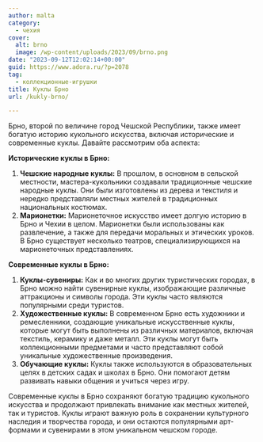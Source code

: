```yaml
---
author: malta
category:
  - чехия
cover:
  alt: brno
  image: /wp-content/uploads/2023/09/brno.png
date: "2023-09-12T12:02:14+00:00"
guid: https://www.adora.ru/?p=2078
tag:
  - коллекционные-игрушки
title: Куклы Брно
url: /kukly-brno/

---
```

Брно, второй по величине город Чешской Республики, также имеет богатую историю кукольного искусства, включая исторические и современные куклы. Давайте рассмотрим оба аспекта:

**Исторические куклы в Брно:**

1. **Чешские народные куклы:** В прошлом, в основном в сельской местности, мастера-кукольники создавали традиционные чешские народные куклы. Они были изготовлены из дерева и текстиля и нередко представляли местных жителей в традиционных национальных костюмах.
1. **Марионетки:** Марионеточное искусство имеет долгую историю в Брно и Чехии в целом. Марионетки были использованы как развлечение, а также для передачи моральных и этических уроков. В Брно существует несколько театров, специализирующихся на марионеточных представлениях.

**Современные куклы в Брно:**

1. **Куклы-сувениры:** Как и во многих других туристических городах, в Брно можно найти сувенирные куклы, изображающие различные аттракционы и символы города. Эти куклы часто являются популярными среди туристов.
1. **Художественные куклы:** В современном Брно есть художники и ремесленники, создающие уникальные искусственные куклы, которые могут быть выполнены из различных материалов, включая текстиль, керамику и даже металл. Эти куклы могут быть коллекционными предметами и часто представляют собой уникальные художественные произведения.
1. **Обучающие куклы:** Куклы также используются в образовательных целях в детских садах и школах в Брно. Они помогают детям развивать навыки общения и учиться через игру.

Современные куклы в Брно сохраняют богатую традицию кукольного искусства и продолжают привлекать внимание как местных жителей, так и туристов. Куклы играют важную роль в сохранении культурного наследия и творчества города, и они остаются популярными арт-формами и сувенирами в этом уникальном чешском городе.
